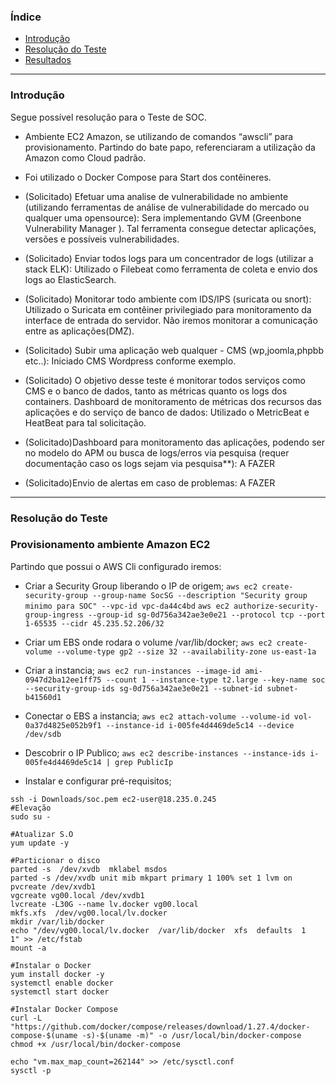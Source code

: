 

### Índice
<!--ts-->
 * [Introdução](#Introdução)</li>
 * [Resolução do Teste](#resolução-do-teste)</li>
 * [Resultados](#resultados)</li>
<!--te-->

---
### Introdução

Segue possível resolução para o Teste de SOC.

- Ambiente EC2 Amazon, se utilizando de comandos “awscli” para provisionamento.
Partindo do bate papo, referenciaram a utilização da Amazon como Cloud padrão.

- Foi utilizado o Docker Compose para Start dos contêineres.

- (Solicitado) Efetuar uma analise de vulnerabilidade no ambiente (utilizando ferramentas de análise de vulnerabilidade do mercado ou qualquer uma opensource):
Sera implementando GVM (Greenbone Vulnerability Manager ). Tal ferramenta consegue detectar aplicações, versões e possíveis vulnerabilidades.

- (Solicitado) Enviar todos logs para um concentrador de logs (utilizar a stack ELK):
Utilizado o Filebeat como ferramenta de coleta e envio dos logs ao ElasticSearch.

- (Solicitado) Monitorar todo ambiente com IDS/IPS (suricata ou snort):
Utilizado o Suricata em contêiner privilegiado para monitoramento da interface de entrada do servidor. Não iremos monitorar a comunicação entre as aplicações(DMZ).

- (Solicitado)  Subir uma aplicação web qualquer - CMS (wp,joomla,phpbb etc..):
Iniciado CMS Wordpress conforme exemplo.

- (Solicitado) O objetivo desse teste é monitorar todos serviços como CMS e o banco de dados, tanto as métricas quanto os logs dos containers. Dashboard de monitoramento de métricas dos recursos das aplicações e do serviço de banco de dados:
Utilizado o MetricBeat e HeatBeat para tal solicitação.

- (Solicitado)Dashboard para monitoramento das aplicações, podendo ser no modelo do APM ou busca de logs/erros via pesquisa (requer documentação caso os logs sejam via pesquisa**):
A FAZER

- (Solicitado)Envio de alertas em caso de problemas:
A FAZER


---
### Resolução do Teste

### Provisionamento ambiente Amazon EC2

Partindo que possui o AWS Cli configurado iremos:

- Criar a Security Group liberando o IP de origem;
`aws ec2 create-security-group --group-name SocSG --description "Security group minimo para SOC" --vpc-id vpc-da44c4bd` 
`aws ec2 authorize-security-group-ingress --group-id sg-0d756a342ae3e0e21 --protocol tcp --port 1-65535 --cidr 45.235.52.206/32`

- Criar um EBS onde rodara o volume /var/lib/docker;
`aws ec2 create-volume --volume-type gp2 --size 32 --availability-zone us-east-1a`

- Criar a instancia;
`aws ec2 run-instances --image-id ami-0947d2ba12ee1ff75 --count 1 --instance-type t2.large --key-name soc --security-group-ids sg-0d756a342ae3e0e21 --subnet-id subnet-b41560d1`

- Conectar o EBS a instancia;
`aws ec2 attach-volume --volume-id vol-0a37d4825e052b9f1 --instance-id i-005fe4d4469de5c14 --device /dev/sdb`

- Descobrir o IP Publico;
`aws ec2 describe-instances --instance-ids i-005fe4d4469de5c14 | grep PublicIp`

- Instalar e configurar pré-requisitos;
```
ssh -i Downloads/soc.pem ec2-user@18.235.0.245
#Elevação
sudo su -

#Atualizar S.O
yum update -y

#Particionar o disco
parted -s  /dev/xvdb  mklabel msdos
parted -s /dev/xvdb unit mib mkpart primary 1 100% set 1 lvm on
pvcreate /dev/xvdb1
vgcreate vg00.local /dev/xvdb1
lvcreate -L30G --name lv.docker vg00.local
mkfs.xfs  /dev/vg00.local/lv.docker
mkdir /var/lib/docker
echo "/dev/vg00.local/lv.docker  /var/lib/docker  xfs  defaults  1   1" >> /etc/fstab
mount -a

#Instalar o Docker
yum install docker -y
systemctl enable docker
systemctl start docker

#Instalar Docker Compose
curl -L "https://github.com/docker/compose/releases/download/1.27.4/docker-compose-$(uname -s)-$(uname -m)" -o /usr/local/bin/docker-compose
chmod +x /usr/local/bin/docker-compose

echo "vm.max_map_count=262144" >> /etc/sysctl.conf
sysctl -p
```
